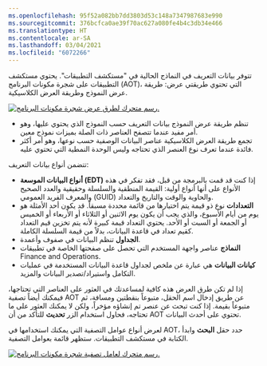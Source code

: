```yaml
---
ms.openlocfilehash: 95f52a082bb7dd3803d53c148a7347987683e990
ms.sourcegitcommit: 376bcfca0ae39f70ac627a080fe4b4c3db34e466
ms.translationtype: HT
ms.contentlocale: ar-SA
ms.lasthandoff: 03/04/2021
ms.locfileid: "6072266"
---
```

تتوفر بيانات التعريف في النماذج الحالية في "مستكشف التطبيقات".
يحتوي مستكشف التطبيقات على شجرة مكونات البرنامج (AOT)، التي تحتوي طريقتي عرض: طريقة عرض النموذج وطريقة العرض الكلاسيكية.

[![رسم متحرك لطرق عرض شجرة مكونات البرنامج.](../media/aot-view.gif)](../media/aot-view.gif#lightbox)


-   تنظم طريقة عرض النموذج بيانات التعريف حسب النموذج الذي يحتوي عليها، وهو أمر مفيد عندما تتصفح العناصر ذات الصلة بميزات نموذج معين.
-   تجمع طريقة العرض الكلاسيكية عناصر البيانات الوصفية حسب نوعها، وهو أمر أكثر فائدة عندما تعرف نوع العنصر الذي تحتاجه وليس الوحدة النمطية التي تحتوي عليه.
 
تتضمن أنواع بيانات التعريف:

-   **أنواع البيانات الموسعة (EDT)** إذا كنت قد قمت بالبرمجة من قبل، فقد تفكر في هذه الأنواع على أنها أنواع أولية: القيمة المنطقية والسلسلة وحقيقية والعدد الصحيح والمعرف الفريد العمومي (GUID) والحاوية والوقت والتاريخ والتعداد.
-   **التعدادات** نوع ذو قيمة يتم اختيارها من قائمة محددة مسبقاً. قد يكون أحد الأمثلة هو يوم من أيام الأسبوع، والذي يجب أن يكون يوم الاثنين أو الثلاثاء أو الأربعاء أو الخميس أو الجمعة أو السبت أو الأحد. يحتوي التعداد قيمة كبيرة لأنه يتم تخزين قيم التعداد كقيم تعداد في قاعدة البيانات، بدلاً من قيمة السلسلة الكاملة. 
-   **الجداول** تنظم البيانات في صفوف وأعمدة.
-   **النماذج** عناصر واجهة المستخدم التي تحصل على صفحتها الخاصة في تطبيقات Finance and Operations.
-   **كيانات البيانات** هي عبارة عن ملخص لجداول قاعدة البيانات المستخدمة في عمليات التكامل واستيراد/تصدير البيانات والمزيد. 

إذا لم تكن طرق العرض هذه كافية لمساعدتك في العثور على العناصر التي تحتاجها، فيمكنك أيضاً تصفية AOT عن طريق إدخال اسم الحقل، متبوعاً بنقطتين ومسافة، ثم متبوعاً بقيمة. إذا كنت تبحث عن عنصر تم إنشاؤه مؤخراً، ولكن لا يمكنك العثور على ما تحتاجه، فحاول استخدام الزر **تحديث** للتأكد من أن AOT تحتوي على أحدث البيانات. 

لعرض أنواع عوامل التصفية التي يمكنك استخدامها في AOT، حدد حقل **البحث** وابدأ الكتابة في مستكشف التطبيقات. ستظهر قائمة بعوامل التصفية. 

[![رسم متحرك لعامل تصفية شجرة مكونات البرنامج.](../media/aot-filter.gif)](../media/aot-filter.gif#lightbox)

